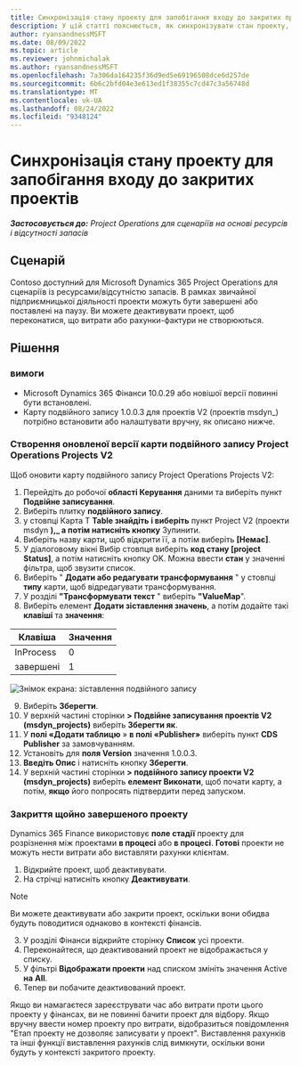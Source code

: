 ```yaml
---
title: Синхронізація стану проекту для запобігання входу до закритих проектів
description: У цій статті пояснюється, як синхронізувати стан проекту, щоб запобігти входу проти неактивних або закритих проектів.
author: ryansandnessMSFT
ms.date: 08/09/2022
ms.topic: article
ms.reviewer: johnmichalak
ms.author: ryansandnessMSFT
ms.openlocfilehash: 7a306da164235f36d9ed5e69196508dce6d257de
ms.sourcegitcommit: 6b6c2bfd04e3e613ed1f38355c7cd47c3a56748d
ms.translationtype: MT
ms.contentlocale: uk-UA
ms.lasthandoff: 08/24/2022
ms.locfileid: "9348124"
---
```

# <a name="sync-project-status-to-prevent-entry-against-closed-projects"></a>Синхронізація стану проекту для запобігання входу до закритих проектів

_**Застосовується до:** Project Operations для сценаріїв на основі ресурсів і відсутності запасів_

## <a name="scenario"></a>Сценарій

Contoso доступний для Microsoft Dynamics 365 Project Operations для сценаріїв із ресурсами/відсутністю запасів. В рамках звичайної підприємницької діяльності проекти можуть бути завершені або поставлені на паузу. Ви можете деактивувати проект, щоб переконатися, що витрати або рахунки-фактури не створюються.

## <a name="solution"></a>Рішення

### <a name="prerequisites"></a>вимоги

-   Microsoft Dynamics 365 Фінанси 10.0.29 або новішої версії повинні бути встановлені.
-   Карту подвійного запису 1.0.0.3 для проектів V2 (проектів msdyn\_) потрібно встановити або налаштувати вручну, як описано нижче.

### <a name="create-an-updated-version-of-the-project-operations-integration-projects-v2-dual-write-map"></a>Створення оновленої версії карти подвійного запису Project Operations Projects V2

Щоб оновити карту подвійного запису Project Operations Projects V2:

1. Перейдіть до робочої **області Керування** даними та виберіть пункт **Подвійне записування**.
2. Виберіть плитку **подвійного запису**.
3. у стовпці Карта T **Table знайдіть і виберіть** пункт Project V2 (проекти msdyn **),\_ а потім натисніть кнопку** Зупинити.
4. Виберіть назву карти, щоб відкрити її, а потім виберіть **[Немає]**.
5. У діалоговому вікні Вибір стовпця виберіть **код стану \[project Status\]**, а потім натисніть кнопку OK. Можна ввести **стан** у значенні фільтра, щоб звузити список.
6.  Виберіть " **Додати або редагувати трансформування** " у стовпці **типу** карти, щоб відредагувати трансформування.
7.  У розділі **"Трансформувати текст** " виберіть **"ValueMap**".
8.  Виберіть елемент **Додати зіставлення значень**, а потім додайте такі **клавіші** та **значення**:

   Клавіша       | Значення 
   ----------|-------
   InProcess | 0     
   завершені | 1     

![Знімок екрана: зіставлення подвійного запису](media/projectstage-dw-mapping.png)

9. Виберіть **Зберегти**.
10. У верхній частині сторінки **> Подвійне записування проектів V2 (msdyn_projects)** виберіть **Зберегти як**.
11. У **полі «Додати таблицю** » **в полі «Publisher»** виберіть пункт **CDS Publisher** за замовчуванням.
12. Установіть для **поля Version** значення 1.0.0.3.
13. **Введіть Опис** і натисніть кнопку **Зберегти**.
14. У верхній частині сторінки **> подвійного запису проекти V2 (msdyn_projects)** виберіть **елемент Виконати**, щоб почати карту, а потім, **якщо** його попросять підтвердити перед запуском. 

### <a name="close-a-newly-completed-project"></a>Закриття щойно завершеного проекту

Dynamics 365 Finance використовує **поле стадії** проекту для розрізнення між проектами **в процесі** або **в процесі**. **Готові** проекти не можуть нести витрати або виставляти рахунки клієнтам.

1. Відкрийте проект, щоб деактивувати.
2. На стрічці натисніть кнопку **Деактивувати**.

> [!NOTE]
> Ви можете деактивувати або закрити проект, оскільки вони обидва будуть поводитися однаково в контексті фінансів.

3. У розділі Фінанси відкрийте сторінку **Список** усі проекти.
4. Переконайтеся, що деактивований проект не відображається у списку.
5. У фільтрі **Відображати проекти** над списком змініть значення Active **на** **All**.
6. Тепер ви побачите деактивований проект.

Якщо ви намагаєтеся зареєструвати час або витрати проти цього проекту у фінансах, ви не повинні бачити проект для відбору. Якщо вручну ввести номер проекту про витрати, відобразиться повідомлення "Етап проекту не дозволяє записувати у проект". Виставлення рахунків та інші функції виставлення рахунків слід вимкнути, оскільки вони будуть у контексті закритого проекту.

